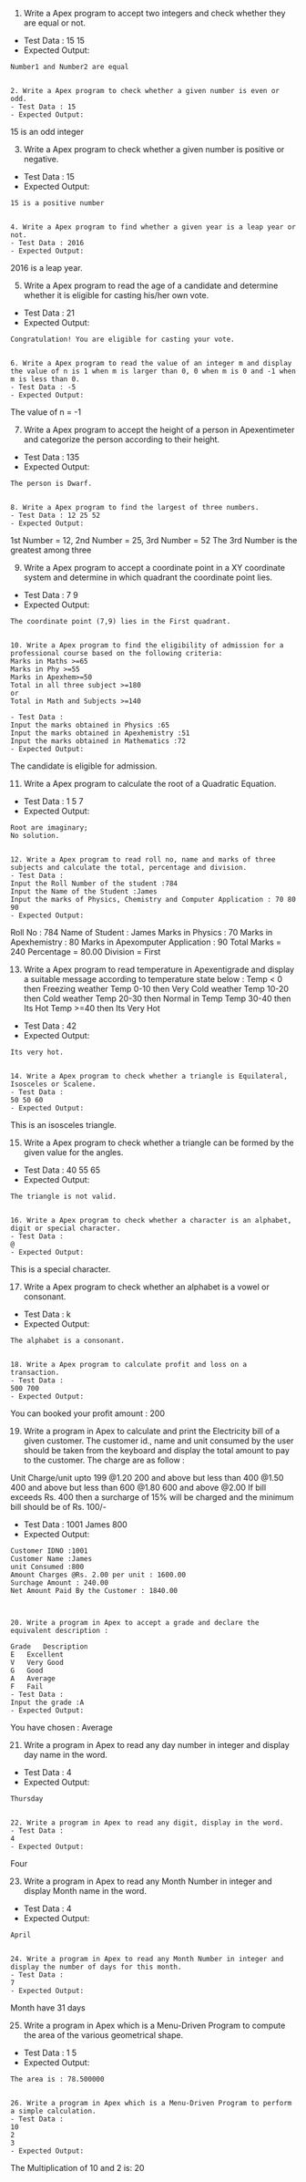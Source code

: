 1. Write a Apex program to accept two integers and check whether they are equal or not. 
- Test Data : 15 15
- Expected Output:
```
Number1 and Number2 are equal


2. Write a Apex program to check whether a given number is even or odd. 
- Test Data : 15
- Expected Output:
```
15 is an odd integer


3. Write a Apex program to check whether a given number is positive or negative. 
- Test Data : 15
- Expected Output:
```
15 is a positive number


4. Write a Apex program to find whether a given year is a leap year or not. 
- Test Data : 2016
- Expected Output:
```
2016 is a leap year.


5. Write a Apex program to read the age of a candidate and determine whether it is eligible for casting his/her own vote. 
- Test Data : 21
- Expected Output:
```
Congratulation! You are eligible for casting your vote.


6. Write a Apex program to read the value of an integer m and display the value of n is 1 when m is larger than 0, 0 when m is 0 and -1 when m is less than 0. 
- Test Data : -5
- Expected Output:
```
The value of n = -1


7. Write a Apex program to accept the height of a person in Apexentimeter and categorize the person according to their height. 
- Test Data : 135
- Expected Output:
```
The person is Dwarf.


8. Write a Apex program to find the largest of three numbers. 
- Test Data : 12 25 52
- Expected Output:
```
1st Number = 12,        2nd Number = 25,        3rd Number = 52
The 3rd Number is the greatest among three


9. Write a Apex program to accept a coordinate point in a XY coordinate system and determine in which quadrant the coordinate point lies. 
- Test Data : 7 9
- Expected Output:
```
The coordinate point (7,9) lies in the First quadrant.


10. Write a Apex program to find the eligibility of admission for a professional course based on the following criteria: 
Marks in Maths >=65
Marks in Phy >=55
Marks in Apexhem>=50
Total in all three subject >=180
or
Total in Math and Subjects >=140

- Test Data :
Input the marks obtained in Physics :65
Input the marks obtained in Apexhemistry :51
Input the marks obtained in Mathematics :72
- Expected Output:
```
The candidate is eligible for admission.



 
11. Write a Apex program to calculate the root of a Quadratic Equation. 
- Test Data : 1 5 7
- Expected Output:
```
Root are imaginary;
No solution.


12. Write a Apex program to read roll no, name and marks of three subjects and calculate the total, percentage and division. 
- Test Data :
Input the Roll Number of the student :784
Input the Name of the Student :James
Input the marks of Physics, Chemistry and Computer Application : 70 80 90
- Expected Output:
```
Roll No : 784
Name of Student : James
Marks in Physics : 70
Marks in Apexhemistry : 80
Marks in Apexomputer Application : 90
Total Marks = 240
Percentage = 80.00
Division = First


13. Write a Apex program to read temperature in Apexentigrade and display a suitable message according to temperature state below : 
Temp < 0 then Freezing weather
Temp 0-10 then Very Cold weather
Temp 10-20 then Cold weather
Temp 20-30 then Normal in Temp
Temp 30-40 then Its Hot
Temp >=40 then Its Very Hot
- Test Data :
42
- Expected Output:
```
Its very hot.


14. Write a Apex program to check whether a triangle is Equilateral, Isosceles or Scalene. 
- Test Data :
50 50 60
- Expected Output:
```
This is an isosceles triangle.


15. Write a Apex program to check whether a triangle can be formed by the given value for the angles. 
- Test Data :
40 55 65
- Expected Output:
```
The triangle is not valid.


16. Write a Apex program to check whether a character is an alphabet, digit or special character. 
- Test Data :
@
- Expected Output:
```
This is a special character.


17. Write a Apex program to check whether an alphabet is a vowel or consonant. 
- Test Data :
k
- Expected Output:
```
The alphabet is a consonant.


18. Write a Apex program to calculate profit and loss on a transaction. 
- Test Data :
500 700
- Expected Output:
```
You can booked your profit amount : 200


19. Write a program in Apex to calculate and print the Electricity bill of a given customer. The customer id., name and unit consumed by the user should be taken from the keyboard and display the total amount to pay to the customer. The charge are as follow : 

Unit	Charge/unit
upto 199	@1.20
200 and above but less than 400	@1.50
400 and above but less than 600	@1.80
600 and above	@2.00
If bill exceeds Rs. 400 then a surcharge of 15% will be charged and the minimum bill should be of Rs. 100/-

- Test Data :
1001
James
800
- Expected Output:
```
Customer IDNO :1001
Customer Name :James
unit Consumed :800
Amount Charges @Rs. 2.00 per unit : 1600.00
Surchage Amount : 240.00
Net Amount Paid By the Customer : 1840.00



20. Write a program in Apex to accept a grade and declare the equivalent description : 

Grade	Description
E	Excellent
V	Very Good
G	Good
A	Average
F	Fail
- Test Data :
Input the grade :A
- Expected Output:
```
You have chosen : Average


21. Write a program in Apex to read any day number in integer and display day name in the word. 
- Test Data :
4
- Expected Output:
```
Thursday


22. Write a program in Apex to read any digit, display in the word. 
- Test Data :
4
- Expected Output:
```
Four


23. Write a program in Apex to read any Month Number in integer and display Month name in the word. 
- Test Data :
4
- Expected Output:
```
April


24. Write a program in Apex to read any Month Number in integer and display the number of days for this month. 
- Test Data :
7
- Expected Output:
```
Month have 31 days


25. Write a program in Apex which is a Menu-Driven Program to compute the area of the various geometrical shape. 
- Test Data :
1
5
- Expected Output:
```
The area is : 78.500000


26. Write a program in Apex which is a Menu-Driven Program to perform a simple calculation. 
- Test Data :
10
2
3
- Expected Output:
```
The Multiplication of 10 and 2 is: 20
